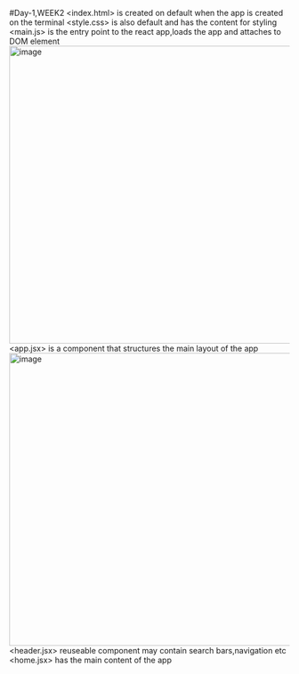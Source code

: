 #Day-1,WEEK2
<index.html> is created on default when the app is created on the terminal
<style.css> is also default and has the content for styling
<main.js> is the entry point to the react app,loads the app and attaches to DOM element
<img width="877" height="535" alt="image" src="https://github.com/user-attachments/assets/e0414fc0-b467-46b5-86f1-d7e884d46a21" />
<app.jsx> is a component that structures the main layout of the app
<img width="1071" height="526" alt="image" src="https://github.com/user-attachments/assets/e87feb34-de62-4fa0-9f4a-80ba2846f9a3" />
<header.jsx> reuseable component may contain search bars,navigation etc
<home.jsx> has the main content of the app

